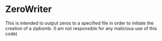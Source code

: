 # ZeroWriter
This is intended to output zeros to a specified file in order to initiate the creation of a zipbomb. (I am not responsible for any malicious use of this code)
